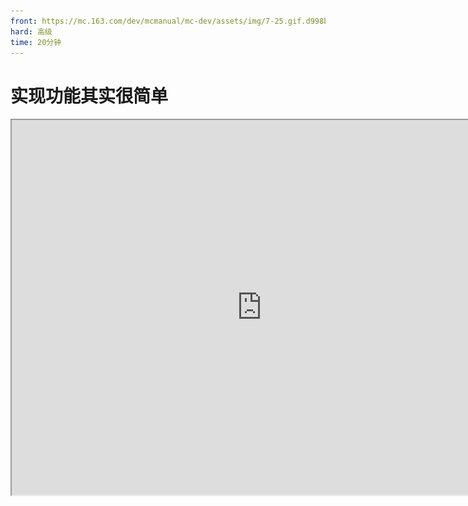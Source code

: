 ```yaml
---
front: https://mc.163.com/dev/mcmanual/mc-dev/assets/img/7-25.gif.d998b7c3.png
hard: 高级
time: 20分钟
---
```

# 实现功能其实很简单

<iframe src="https://cc.163.com/act/m/daily/iframeplayer/?id=62458611b8a81f8fa083c0d3" width="800" height="600" allow="fullscreen"/>

现在的玩法大部分都是由命令方块制作的，如果有另一种非常高效且简单的方法协同创作，相辅相成，那么玩法地图的开发将会更加轻松。而我的世界开发工作台的预设编辑器和逻辑编辑器正是这样的存在。

![7-1](./image/7-1.png)

*预设编辑器页面*

在关卡编辑器中，除了配置还有两外两个窗口：预设库和舞台。预设库顾名思义就是储存预设的仓库，所有创建的预设都将在这里看到，如果将预设应用到地图中，就可以在舞台窗口中看到，舞台是展示存在于地图场景中的所有预设的窗口

![7-2](./image/7-2.png)

## 创建预设

点击上方创建预设，可以看到一共有：空预设、实体预设、特效预设、玩家预设、方块预设、界面预设6种。这六种分别对应不同的功能，用法和用处也都不一样。

![7-3](./image/7-3.png)

### 空预设

空预设内什么也没有，我们需要自己为其添加内容； **先打开地图编辑器，右键素材选择导入为预设素材** ，这样才可以在预设编辑器中看到该素材。

![7-25.gif](./image/7-25.gif.png)

新建一个空预设，点击预设编辑器上方“添加素材”按钮将导入的素材添加到这个预设里，就可以看到了。

![7-4](./image/7-4.png)

空预设的属性只有名称、是否预览、预加载和常加载（将鼠标放在选项上可以看到详细解释）。

### 实体预设

实体预设的属性有很多，因为这个预设代表一个实体，在属性窗口中可以选择与某个 **实体关联** ，然后对这个预设的实体进行相关的属性设置。

![7-5](./image/7-5.png)

### 特效预设

这个预设需要配合粒子特效或序列帧特效，使用特效编辑器制作后再与该预设关联即可。

### 玩家预设

玩家预设可以对游戏玩家进行调整，如：饥饿值、死亡不掉落、是否可跳跃等属性； **玩家预设仅可创建一个。**

### 方块预设

与特效、生物预设类似，不过是与方块做关联，可以选择原版或自定义的方块。

### 界面预设

需要配合界面编辑器使用，在玩家的客户端显示UI界面，如：按钮、进度条等。

## 添加零件和子预设

在预设中是可以再添加另一个预设的，也就是嵌套。比如我们将创建的空预设中添加一个建筑素材，再往这个预设里添加方块预设，会是什么样的？

![7-6](./image/7-6.png)

点击添加预设或是直接在资源管理中拖进层级窗口中，方块预设被添加到了空预设的子预设文件夹中。

除了预设之间嵌套，我们还可以添加一个非常重要的东西：零件。

零件能实现各种各样天马行空的想法，不过需要通过编写代码填充零件的功能。普通的零件不适合不会编程的萌新开发者；他们需要的是一个可视化编程工具：逻辑编辑器来配合零件。

![7-7](./image/7-7.png)

创建一个蓝图零件，双击资源管理窗口中的.bp文件跳转至逻辑编辑器。

![7-8](./image/7-8.png)

接下来我们在逻辑编辑器中编写的功能就会被赋予到零件上，而装载了零件的预设也就有了这些功能，一环套一环，不断的堆砌零件和预设，这样就形成了庞大的开发资源！是不是对玩法地图的开发又多了一些兴趣呢？

回到逻辑编辑器，这里已经提前放置了一些可能会用到的事件：客户端时间和服务端事件，不同的功能需要分别作用在这两个之中，所以需要作出区分。

右键网格界面可以创建一个蓝图节点，再将蓝图节点用线连接，就可以实现逻辑功能，比如：

![7-9](./image/7-9.png)

创建一个设置世界雾效范围的接口节点，可以看到这个节点需要3个参数（存档ID、雾效起点和雾效范围），存档ID用另一个节点来获取，雾效起点和雾效终点由我们自己输入数值，然后从客户端初始化时间节点开始逐个连线，就完成了。

**玩家进入世界的时候，客户端会进行初始化，此时零件检测到该事件并获取存档的ID然后设置雾效。**

在逻辑编辑器中有很多可用的接口，如果眼花缭乱看不过来可以查询接口文档，然后利用搜索功能查找添加。

MODAPI接口文档网址：<a href="../../../mcdocs/1-ModAPI/接口/通用/索引.html" rel="noopenner">点击链接打开网页</a>。

完成后，我们将该逻辑保存，回到预设编辑器，将蓝图零件添加到预设中：

![7-10](./image/7-10.png)

再切换至关卡编辑器，将预设添加到舞台（地图）中，点击开发测试，进入到游戏中测试效果。

![7-11](./image/7-11.png)

<img src="./image/7-12.gif" alt="7-12" style="zoom:115%;" />

若是想更深入地学习和了解预设编辑器、逻辑编辑器，可以在开发者官网的开发指南中找到很多相关教程：<a href="../../../mcguide/20-玩法开发/12-可视化编程/00-第一个蓝图Mod/00-教程视频.html" rel="noopenner">第一个蓝图Mod教程</a>。

## 使用预设和蓝图添加功能

了解了预设编辑器和逻辑编辑器后，我们继续为地图添加更多功能。

新建玩家预设，取消玩家的自动恢复血量和开启玩家死亡不掉落，这样可以解决不同的游戏难度而导致的血量恢复速度不一致的问题；

新建的玩家预设会自动添加到关卡编辑器的舞台中，玩家预设有且只有一个。

![7-13.gif](./image/7-13.gif.png)

分别创建3个实体预设并与大厅的三个NPC关联，为每个实体预设添加一个特效预设并放在NPC的头上做引导标识。

![7-14](./image/7-14.png)

将实体预设拖到关卡编辑器中，粒子和实体就一起出现在了地图中，而且实体会一直根据预设中的样子（粒子处于实体头顶）保留。

**需要注意的是：在预设编辑器中修改某个预设的属性，这个预设在关卡编辑器中也会同步更新；但是如果在关卡编辑器的舞台中单个修改某个预设，那这个预设将不会再被统一修改。**

![7-15](./image/7-15.png)

在右上角切换操作方式，可以对预设进行拖动、旋转和缩放；若是像细致的调整，则可以在属性窗口微调数值。

![7-16](./image/7-16.png)

接下来创建一个空预设用来装载一些基础的功能：当玩家死亡后清空该玩家的背包物品。

我们使用命令方块实现了此功能，不过是当玩家回到大厅时再清空；我们可以利用逻辑编辑器替换为更好的方式。

![7-17](./image/7-17.png)

右键创建一个监听玩家复活时触发的事件后调用“使用游戏内指令”接口。

- 事件：监听某个事件，当事件发生时脚本会做出响应并带回一些参数，如触发事件的玩家ID。
- 接口：执行某个功能，大部分接口都需要参数才可以执行，如玩家ID或是存档ID。


监听玩家复活事件可以带回该玩家的ID，调用接口并对这个ID执行就可以了。

![7-19](./image/7-19.png)

接口的所需参数和输出的参数在选中某个节点后都会在属性窗口中显示；若是不了解接口如何使用，鼠标放在节点上会显示该接口的具体信息和链接。

简单创建3个节点并连接就实现了此功能，进入游戏中测试一下：

<img src="./image/7-18.gif" alt="7-18" style="zoom:115%;" />

## 生成道具物品

在游戏场景内随机生成一些物品道具，玩家捡到会有不同的效果。利用预设和蓝图零件实现这个功能并不难，而且还有很多可控的条件。

创建空预设和蓝图零件，进入逻辑编辑器编写零件的功能逻辑。首先先来创建一个自定义接口，在里面编写生成物品实体的逻辑（在地图中生成物品）。

![7-20](./image/7-20.png)

**自定义接口：** 编写自定义接口会在新的窗口编写逻辑，会有1个输入和输出，逻辑将在输入后开始运行并在输出处结束，编写好自定义接口后可以在主窗口的逻辑功能中反复调用。*自定义接口像是工厂，你可以随意调整工厂的工作方式（编写逻辑），也可以随时让工厂开始运作（调用自定义接口）*

然后在主逻辑中创建1个可反复触发自定义接口的定时器，每隔一段时间就执行一次，即生成1次物品。

![7-21](./image/7-21.png)

简单的创建几个节点并将其连接起来就完成了一个简单的功能，切换到关卡编辑器中点击运行测试一下。

<img src="./image/7-22.gif" alt="7-22" style="zoom:115%;" />

物品已经可以成功生成，继续添加节点编写玩家捡到并给予药水效果的逻辑。

![7-23](./image/7-23.png)

当节点较多的情况下，各种线路可能会比较杂乱，不利于理解；图中实现逻辑的方法只是其中一种，可能有更好的方法等待实现。

大致的流程是这样的：监听玩家捡起物品 -> 利用变量保存事件带回来的参数（玩家ID、物品实体ID） -> 将玩家捡起的物品名进行比较，若是曲奇则取消玩家的捡起动作并销毁该物品 -> 给予玩家药水效果

![7-24](./image/7-24.gif)

像是 生成物品的坐标、生成的物品、玩家捡起的物品判断、给予玩家药水效果 这些功能都是可以继续添加逻辑使其更加丰富的，比如将生成物品设为多个或是将生成的坐标随机分布；逻辑编辑器都是可以做到的，不过这就需要各位开发者熟能生巧，好好利用了。

**课后作业：** 利用预设编辑器和逻辑编辑器实现如下任意功能：

- 在地图中固定坐标或随机坐标生成随机物品（利用内置Python接口-随机节点）
- 当玩家死亡时，给予击杀者物品或是添加状态效果（利用监听玩家死亡事件节点）
- 改变玩家选择职业的方式，由走到NPC附近改为点击NPC（利用监听玩家攻击实体事件节点）
- 任意发挥，实现玩法功能逻辑











